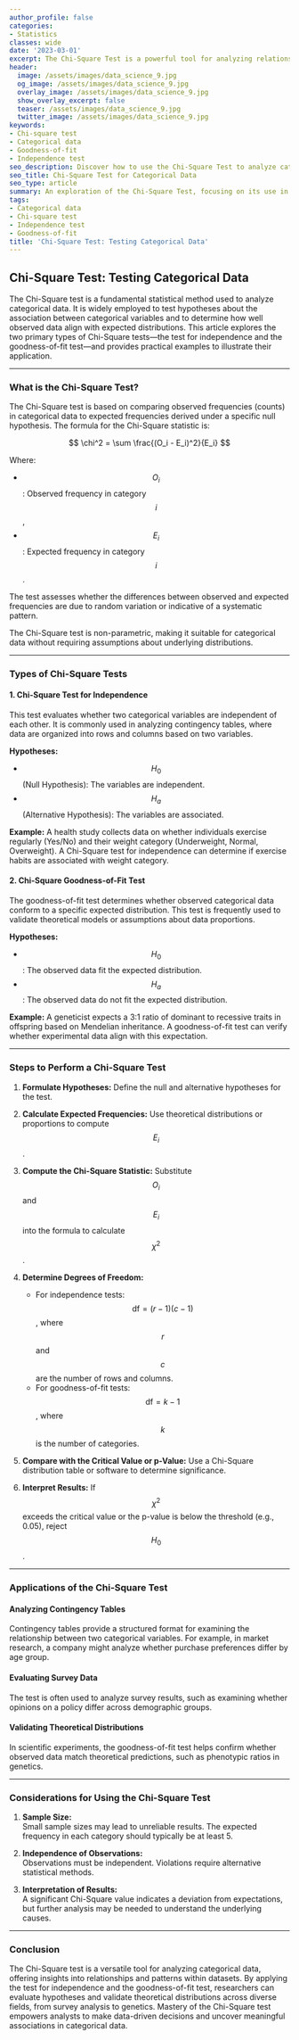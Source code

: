 ```yaml
---
author_profile: false
categories:
- Statistics
classes: wide
date: '2023-03-01'
excerpt: The Chi-Square Test is a powerful tool for analyzing relationships in categorical data. Learn its principles and practical applications.
header:
  image: /assets/images/data_science_9.jpg
  og_image: /assets/images/data_science_9.jpg
  overlay_image: /assets/images/data_science_9.jpg
  show_overlay_excerpt: false
  teaser: /assets/images/data_science_9.jpg
  twitter_image: /assets/images/data_science_9.jpg
keywords:
- Chi-square test
- Categorical data
- Goodness-of-fit
- Independence test
seo_description: Discover how to use the Chi-Square Test to analyze categorical data, including tests for independence and goodness-of-fit.
seo_title: Chi-Square Test for Categorical Data
seo_type: article
summary: An exploration of the Chi-Square Test, focusing on its use in testing the association between categorical variables and examining goodness-of-fit in statistical analysis.
tags:
- Categorical data
- Chi-square test
- Independence test
- Goodness-of-fit
title: 'Chi-Square Test: Testing Categorical Data'
---
```


## Chi-Square Test: Testing Categorical Data

The Chi-Square test is a fundamental statistical method used to analyze categorical data. It is widely employed to test hypotheses about the association between categorical variables and to determine how well observed data align with expected distributions. This article explores the two primary types of Chi-Square tests—the test for independence and the goodness-of-fit test—and provides practical examples to illustrate their application.

---

### **What is the Chi-Square Test?**

The Chi-Square test is based on comparing observed frequencies (counts) in categorical data to expected frequencies derived under a specific null hypothesis. The formula for the Chi-Square statistic is:

$$ \chi^2 = \sum \frac{(O_i - E_i)^2}{E_i} $$

Where:

- $$ O_i $$: Observed frequency in category $$ i $$,
- $$ E_i $$: Expected frequency in category $$ i $$.

The test assesses whether the differences between observed and expected frequencies are due to random variation or indicative of a systematic pattern.

The Chi-Square test is non-parametric, making it suitable for categorical data without requiring assumptions about underlying distributions.

---

### **Types of Chi-Square Tests**

#### **1. Chi-Square Test for Independence**

This test evaluates whether two categorical variables are independent of each other. It is commonly used in analyzing contingency tables, where data are organized into rows and columns based on two variables.

**Hypotheses:**

- $$ H_0 $$ (Null Hypothesis): The variables are independent.
- $$ H_a $$ (Alternative Hypothesis): The variables are associated.

**Example:**
A health study collects data on whether individuals exercise regularly (Yes/No) and their weight category (Underweight, Normal, Overweight). A Chi-Square test for independence can determine if exercise habits are associated with weight category.

#### **2. Chi-Square Goodness-of-Fit Test**

The goodness-of-fit test determines whether observed categorical data conform to a specific expected distribution. This test is frequently used to validate theoretical models or assumptions about data proportions.

**Hypotheses:**

- $$ H_0 $$: The observed data fit the expected distribution.
- $$ H_a $$: The observed data do not fit the expected distribution.

**Example:**
A geneticist expects a 3:1 ratio of dominant to recessive traits in offspring based on Mendelian inheritance. A goodness-of-fit test can verify whether experimental data align with this expectation.

---

### **Steps to Perform a Chi-Square Test**

1. **Formulate Hypotheses:**
   Define the null and alternative hypotheses for the test.
   
2. **Calculate Expected Frequencies:**
   Use theoretical distributions or proportions to compute $$ E_i $$.

3. **Compute the Chi-Square Statistic:**
   Substitute $$ O_i $$ and $$ E_i $$ into the formula to calculate $$ \chi^2 $$.

4. **Determine Degrees of Freedom:**
   - For independence tests: $$ \text{df} = (r-1)(c-1) $$, where $$ r $$ and $$ c $$ are the number of rows and columns.
   - For goodness-of-fit tests: $$ \text{df} = k-1 $$, where $$ k $$ is the number of categories.

5. **Compare with the Critical Value or p-Value:**
   Use a Chi-Square distribution table or software to determine significance.

6. **Interpret Results:**
   If $$ \chi^2 $$ exceeds the critical value or the p-value is below the threshold (e.g., 0.05), reject $$ H_0 $$.

---

### **Applications of the Chi-Square Test**

#### **Analyzing Contingency Tables**

Contingency tables provide a structured format for examining the relationship between two categorical variables. For example, in market research, a company might analyze whether purchase preferences differ by age group.

#### **Evaluating Survey Data**

The test is often used to analyze survey results, such as examining whether opinions on a policy differ across demographic groups.

#### **Validating Theoretical Distributions**

In scientific experiments, the goodness-of-fit test helps confirm whether observed data match theoretical predictions, such as phenotypic ratios in genetics.

---

### **Considerations for Using the Chi-Square Test**

1. **Sample Size:**  
   Small sample sizes may lead to unreliable results. The expected frequency in each category should typically be at least 5.

2. **Independence of Observations:**  
   Observations must be independent. Violations require alternative statistical methods.

3. **Interpretation of Results:**  
   A significant Chi-Square value indicates a deviation from expectations, but further analysis may be needed to understand the underlying causes.

---

### **Conclusion**

The Chi-Square test is a versatile tool for analyzing categorical data, offering insights into relationships and patterns within datasets. By applying the test for independence and the goodness-of-fit test, researchers can evaluate hypotheses and validate theoretical distributions across diverse fields, from survey analysis to genetics. Mastery of the Chi-Square test empowers analysts to make data-driven decisions and uncover meaningful associations in categorical data.
